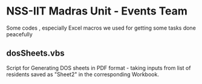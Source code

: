 # NSS-IIT Madras Unit - Events Team 
Some codes , especially Excel macros we used for getting some tasks done peacefully 

dosSheets.vbs 
-------------
Script for Generating DOS sheets in PDF format -  taking inputs from list of residents saved as "Sheet2" in the corresponding Workbook.

